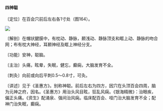 #### 四神聪

〔定位〕在百会穴前后左右各1寸处（图164）。

![](./img/图164.jpg)

〔解剖〕在帽状腱膜中，有枕动、静脉，颞浅动、静脉顶支和眶上动、静脉的吻合网；布有枕大神经，耳颞神经及眶上神经分支。

〔功能〕安神，聪脑。

〔主治〕头痛，眩晕，失眠，健忘，癫痫，大脑发育不全。

〔刺灸〕向前或向后平刺0.5～0.8寸，可灸。

〔讲述〕见于《圣惠方》。别称神聪。前后左右为四方，因穴在头顶百会四周，脑为元神之府，因名。《圣惠方》用治头风目眩，狂乱风痫。《银海精微》：治眼疾，偏正头痛。《资生》配涌泉、强间治风痫。临床配百会、哑门治大脑发育不全；配神门治失眠，癫痫。

